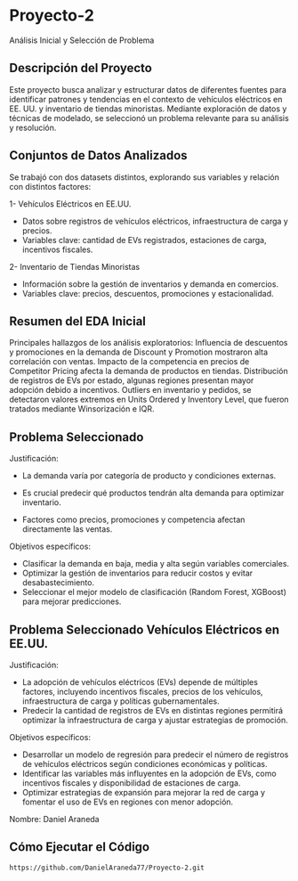 # Proyecto-2
Análisis Inicial y Selección de Problema
## Descripción del Proyecto
Este proyecto busca analizar y estructurar datos de diferentes fuentes para identificar patrones y tendencias en el contexto de vehículos eléctricos en EE. UU. y inventario de tiendas minoristas. Mediante exploración de datos y técnicas de modelado, se seleccionó un problema relevante para su análisis y resolución.
## Conjuntos de Datos Analizados
Se trabajó con dos datasets distintos, explorando sus variables y relación con distintos factores:

1- Vehículos Eléctricos en EE.UU.
- Datos sobre registros de vehículos eléctricos, infraestructura de carga y precios.
- Variables clave: cantidad de EVs registrados, estaciones de carga, incentivos fiscales.

2- Inventario de Tiendas Minoristas
- Información sobre la gestión de inventarios y demanda en comercios.
- Variables clave: precios, descuentos, promociones y estacionalidad.

## Resumen del EDA Inicial
Principales hallazgos de los análisis exploratorios: Influencia de descuentos y promociones en la demanda de Discount y Promotion mostraron alta correlación con ventas. Impacto de la competencia en precios de Competitor Pricing afecta la demanda de productos en tiendas.
Distribución de registros de EVs por estado, algunas regiones presentan mayor adopción debido a incentivos. Outliers en inventario y pedidos, se detectaron valores extremos en Units Ordered y Inventory Level, que fueron tratados mediante Winsorización e IQR.

## Problema Seleccionado
Justificación:

- La demanda varía por categoría de producto y condiciones externas.
- Es crucial predecir qué productos tendrán alta demanda para optimizar inventario.

- Factores como precios, promociones y competencia afectan directamente las ventas.

Objetivos específicos:

- Clasificar la demanda en baja, media y alta según variables comerciales.
- Optimizar la gestión de inventarios para reducir costos y evitar desabastecimiento.
- Seleccionar el mejor modelo de clasificación (Random Forest, XGBoost) para mejorar predicciones.

## Problema Seleccionado Vehículos Eléctricos en EE.UU.
Justificación:
- La adopción de vehículos eléctricos (EVs) depende de múltiples factores, incluyendo incentivos fiscales, precios de los vehículos, infraestructura de carga y políticas gubernamentales.
- Predecir la cantidad de registros de EVs en distintas regiones permitirá optimizar la infraestructura de carga y ajustar estrategias de promoción.

Objetivos específicos:

- Desarrollar un modelo de regresión para predecir el número de registros de vehículos eléctricos según condiciones económicas y políticas.
- Identificar las variables más influyentes en la adopción de EVs, como incentivos fiscales y disponibilidad de estaciones de carga.
- Optimizar estrategias de expansión para mejorar la red de carga y fomentar el uso de EVs en regiones con menor adopción.

Nombre: Daniel Araneda

## Cómo Ejecutar el Código
```bash
https://github.com/DanielAraneda77/Proyecto-2.git
